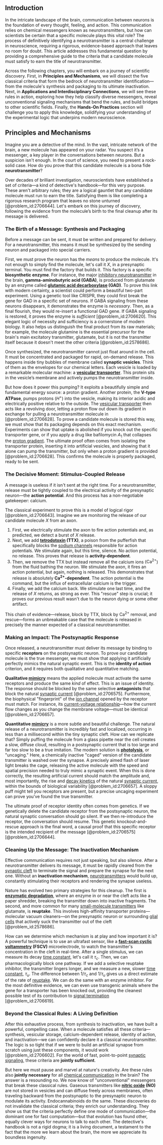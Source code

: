 ## Introduction
In the intricate landscape of the brain, communication between neurons is the foundation of every thought, feeling, and action. This communication relies on chemical messengers known as neurotransmitters, but how can scientists be certain that a specific molecule plays this vital role? The process of definitively identifying a neurotransmitter is a central challenge in neuroscience, requiring a rigorous, evidence-based approach that leaves no room for doubt. This article addresses this fundamental question by providing a comprehensive guide to the criteria that a candidate molecule must satisfy to earn the title of neurotransmitter.

Across the following chapters, you will embark on a journey of scientific discovery. First, in **Principles and Mechanisms**, we will dissect the five classical criteria that form the bedrock of neurotransmitter identification—from the molecule's synthesis and packaging to its ultimate inactivation. Next, in **Applications and Interdisciplinary Connections**, we will see these rules in action, exploring how they help classify diverse messengers, reveal unconventional signaling mechanisms that bend the rules, and build bridges to other scientific fields. Finally, the **Hands-On Practices** section will challenge you to apply this knowledge, solidifying your understanding of the experimental logic that underpins modern neuroscience.

## Principles and Mechanisms

Imagine you are a detective of the mind. In the vast, intricate network of the brain, a new molecule has appeared on your radar. You suspect it’s a messenger, a key player in the conversations between neurons. But a suspicion isn't enough. In the court of science, you need to present a rock-solid case. How do you prove that this candidate molecule is a bona fide **neurotransmitter**?

Over decades of brilliant investigation, neuroscientists have established a set of criteria—a kind of detective's handbook—for this very purpose. These aren't arbitrary rules; they are a logical gauntlet that any candidate molecule must run to earn the title. Satisfying them is like completing a rigorous research program that leaves no stone unturned [@problem_id:2706644]. Let's embark on this journey of discovery, following the evidence from the molecule’s birth to the final cleanup after its message is delivered.

### The Birth of a Message: Synthesis and Packaging

Before a message can be sent, it must be written and prepared for delivery. For a neurotransmitter, this means it must be synthesized by the sending neuron and packaged into special carriers.

First, we must prove the neuron has the *means* to produce the molecule. It's not enough to simply find the molecule, let's call it $X$, in a presynaptic terminal. You must find the factory that builds it. This factory is a specific **biosynthetic enzyme**. For instance, the major [inhibitory neurotransmitter](@article_id:170780) in the brain, **gamma-aminobutyric acid (GABA)**, is produced from glutamate by an enzyme called **[glutamic acid decarboxylase](@article_id:163708) (GAD)**. To prove this link with modern certainty, a scientist could perform a beautiful two-part experiment. Using a genetic tool like CRISPR, they could first break the gene for GAD in a specific set of neurons. If GABA signaling from these neurons disappears, it demonstrates the enzyme is *necessary*. Then, as a final flourish, they would re-insert a functional GAD gene. If GABA signaling is restored, it proves the enzyme is *sufficient* [@problem_id:2706620]. This elegant logic of necessity and sufficiency is a cornerstone of modern biology. It also helps us distinguish the final product from its raw materials; for example, the molecule glutamine is the essential precursor for the brain's main excitatory transmitter, glutamate, but it is not the transmitter itself because it doesn't meet the other criteria [@problem_id:2578686].

Once synthesized, the neurotransmitter cannot just float around in the cell. It must be concentrated and packaged for rapid, on-demand release. This happens inside tiny bubbles of membrane called **synaptic vesicles**. Think of them as the envelopes for our chemical letters. Each vesicle is loaded by a remarkable molecular machine: a **[vesicular transporter](@article_id:176962)**. This protein sits in the vesicle’s membrane and actively pumps the neurotransmitter inside.

But how does it power this pumping? It exploits a beautifully simple and fundamental energy source: a proton gradient. Another protein, the **V-type ATPase**, pumps protons ($H^+$) into the vesicle, making its interior acidic and electrically positive relative to the outside. The [vesicular transporter](@article_id:176962) then acts like a revolving door, letting a proton flow out down its gradient in exchange for pulling a neurotransmitter molecule in [@problem_id:2706628]. To prove a candidate molecule is stored this way, we must show that its packaging depends on this exact mechanism. Experiments can show that uptake is abolished if you knock out the specific transporter gene, or if you apply a drug like bafilomycin $A_1$ that collapses the [proton gradient](@article_id:154261). The ultimate proof often comes from isolating the transporter protein, inserting it into artificial vesicles, and showing that it alone can pump the transmitter, but only when a proton gradient is provided [@problem_id:2706628]. This confirms the molecule is properly packaged, ready to be sent.

### The Decisive Moment: Stimulus-Coupled Release

A message is useless if it isn't sent at the right time. For a neurotransmitter, release must be tightly coupled to the electrical activity of the presynaptic neuron—the **action potential**. And this process has a non-negotiable gatekeeper: calcium.

The classical experiment to prove this is a model of logical rigor [@problem_id:2706643]. Imagine we are monitoring the release of our candidate molecule $X$ from an axon.
1.  First, we electrically stimulate the axon to fire action potentials and, as predicted, we detect a burst of $X$ release.
2.  Next, we add **[tetrodotoxin](@article_id:168769) (TTX)**, a poison from the pufferfish that specifically blocks the [sodium channels](@article_id:202275) responsible for action potentials. We stimulate again, but this time, silence. No action potential, no release. This proves that release is **activity-dependent**.
3.  Then, we remove the TTX but instead remove all the calcium ions ($\text{Ca}^{2+}$) from the fluid bathing the neuron. We stimulate the axon, it fires an action potential, but again, nothing is released. This demonstrates that release is absolutely **$\text{Ca}^{2+}$-dependent**. The action potential is the command, but the influx of extracellular calcium is the trigger.
4.  Finally, we add the calcium back. We stimulate one last time, and the release of $X$ returns, as strong as ever. This "rescue" step is crucial; it proves our previous result wasn't due to the neuron dying or some other artifact.

This chain of evidence—release, block by TTX, block by $\text{Ca}^{2+}$ removal, and rescue—forms an unbreakable case that the molecule is released in precisely the manner expected of a classical neurotransmitter.

### Making an Impact: The Postsynaptic Response

Once released, a neurotransmitter must deliver its message by binding to specific **receptors** on the postsynaptic neuron. To prove our candidate molecule is the true messenger, we must show that applying it artificially perfectly mimics the natural synaptic event. This is the **identity of action** criterion, and it requires both qualitative and quantitative matching.

**Qualitative [mimicry](@article_id:197640)** means the applied molecule must activate the same receptors and produce the same *kind* of effect. This is an issue of identity. The response should be blocked by the same selective **antagonists** that block the natural [synaptic current](@article_id:197575) [@problem_id:2706575]. Furthermore, the biophysical "fingerprint" of the [ion channel](@article_id:170268) opened by the receptor must match. For instance, its [current-voltage relationship](@article_id:163186)—how the current flow changes as you change the membrane voltage—must be identical [@problem_id:2706657].

**Quantitative [mimicry](@article_id:197640)** is a more subtle and beautiful challenge. The natural release of a neurotransmitter is incredibly fast and localized, occurring in less than a millisecond within the tiny synaptic cleft. How can we replicate that? Simply puffing the molecule from a glass pipette near the cell creates a slow, diffuse cloud, resulting in a postsynaptic current that is too large and far too slow to be a true imitation. The modern solution is **[photolysis](@article_id:163647)**, or "uncaging." Here, a chemically inactive "caged" version of the candidate transmitter is washed over the synapse. A precisely aimed flash of laser light breaks the cage, releasing the active molecule with the speed and spatial precision needed to truly mimic a synaptic event. When this is done correctly, the resulting artificial current should match the amplitude and, most importantly, the rise and [decay kinetics](@article_id:142156) of the natural [synaptic current](@article_id:197575), within the bounds of biological variability [@problem_id:2706657]. A sloppy puff might tell you receptors are present, but a precise uncaging experiment can prove you've found the true transmitter.

The ultimate proof of receptor identity often comes from genetics. If we genetically delete the candidate receptor from the postsynaptic neuron, the natural synaptic conversation should go silent. If we then re-introduce the receptor, the conversation should resume. This genetic knockout-and-rescue approach is the final word, a causal proof that this specific receptor is the intended recipient of the message [@problem_id:2706575] [@problem_id:2706644].

### Cleaning Up the Message: The Inactivation Mechanism

Effective communication requires not just speaking, but also silence. After a neurotransmitter delivers its message, it must be rapidly cleared from the [synaptic cleft](@article_id:176612) to terminate the signal and prepare the synapse for the next one. Without an **inactivation mechanism**, [neurotransmitters](@article_id:156019) would build up, constantly stimulating their receptors and rendering the synapse useless.

Nature has evolved two primary strategies for this cleanup. The first is **[enzymatic degradation](@article_id:164239)**, where an enzyme in or near the cleft acts like a paper shredder, breaking the transmitter down into inactive fragments. The second, and more common for many [small-molecule transmitters](@article_id:188178) like glutamate, is **reuptake**. This involves high-affinity transporter proteins—molecular vacuum cleaners—on the presynaptic neuron or surrounding [glial cells](@article_id:138669) that actively suck the transmitter out of the cleft [@problem_id:2578686].

How can we determine which mechanism is at play and how important it is? A powerful technique is to use an ultrafast sensor, like a **[fast-scan cyclic voltammetry](@article_id:196465) (FSCV)** microelectrode, to watch the transmitter's concentration in the cleft in real-time. After a single stimulus, we can measure its decay [time constant](@article_id:266883), let's call it $\tau_c$. Then, we can pharmacologically block one pathway. If we add a selective reuptake inhibitor, the transmitter lingers longer, and we measure a new, slower [time constant](@article_id:266883), $\tau_u$. The difference between $1/\tau_c$ and $1/\tau_u$ gives us a direct estimate of the rate of [reuptake](@article_id:170059). We can do the same with an enzyme inhibitor. For the most definitive evidence, we can even use transgenic animals where the gene for a transporter has been knocked out, providing the cleanest possible test of its contribution to [signal termination](@article_id:173800) [@problem_id:2706619].

### Beyond the Classical Rules: A Living Definition

After this exhaustive process, from synthesis to inactivation, we have built a powerful, compelling case. When a molecule satisfies all these criteria—synthesis, vesicular storage, calcium-dependent release, identity of action, and inactivation—we can confidently declare it a classical neurotransmitter. The logic is so tight that if we were to build an artificial synapse from scratch using just these components, it would work [@problem_id:2706602]. For the world of fast, point-to-point [synaptic signaling](@article_id:143291), these criteria are **jointly sufficient**.

But here we must pause and marvel at nature's creativity. Are these rules also **jointly necessary** for all [chemical communication](@article_id:272173) in the brain? The answer is a resounding no. We now know of "unconventional" messengers that break these classical rules. Gaseous transmitters like **[nitric oxide](@article_id:154463) (NO)** are not stored in vesicles and can diffuse freely across membranes, often traveling backward from the postsynaptic to the presynaptic neuron to modulate its activity. Endocannabinoids do the same. These discoveries do not invalidate the classical criteria; they enrich our understanding. They show us that the criteria perfectly define one mode of communication—the dominant one for fast computation—but that evolution has found other, equally clever ways for neurons to talk to each other. The detective's handbook is not a rigid dogma; it is a living document, a testament to the fact that the more we learn about the brain, the more we appreciate its boundless ingenuity.